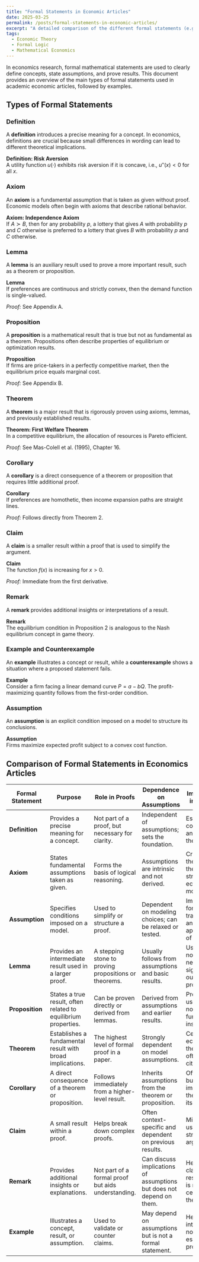 ```yaml
---
title: "Formal Statements in Economic Articles"
date: 2025-03-25
permalink: /posts/formal-statements-in-economic-articles/
excerpt: "A detailed comparison of the different formal statements (e.g., Definitions, Axioms, Lemmas) commonly used in economic research, highlighting their purpose, role in proofs, and importance in theory."
tags:
  - Economic Theory
  - Formal Logic
  - Mathematical Economics
---
```


In economics research, formal mathematical statements are used to clearly define concepts, state assumptions, and prove results. This document provides an overview of the main types of formal statements used in academic economic articles, followed by examples.

## Types of Formal Statements

### Definition
A **definition** introduces a precise meaning for a concept. In economics, definitions are crucial because small differences in wording can lead to different theoretical implications.

**Definition: Risk Aversion**  
A utility function $u(\cdot)$ exhibits risk aversion if it is concave, i.e., $u''(x) < 0$ for all $x$.

### Axiom
An **axiom** is a fundamental assumption that is taken as given without proof. Economic models often begin with axioms that describe rational behavior.

**Axiom: Independence Axiom**  
If $A \succ B$, then for any probability $p$, a lottery that gives $A$ with probability $p$ and $C$ otherwise is preferred to a lottery that gives $B$ with probability $p$ and $C$ otherwise.

### Lemma
A **lemma** is an auxiliary result used to prove a more important result, such as a theorem or proposition.

**Lemma**  
If preferences are continuous and strictly convex, then the demand function is single-valued.

*Proof:* See Appendix A.

### Proposition
A **proposition** is a mathematical result that is true but not as fundamental as a theorem. Propositions often describe properties of equilibrium or optimization results.

**Proposition**  
If firms are price-takers in a perfectly competitive market, then the equilibrium price equals marginal cost.

*Proof:* See Appendix B.

### Theorem
A **theorem** is a major result that is rigorously proven using axioms, lemmas, and previously established results.

**Theorem: First Welfare Theorem**  
In a competitive equilibrium, the allocation of resources is Pareto efficient.

*Proof:* See Mas-Colell et al. (1995), Chapter 16.

### Corollary
A **corollary** is a direct consequence of a theorem or proposition that requires little additional proof.

**Corollary**  
If preferences are homothetic, then income expansion paths are straight lines.

*Proof:* Follows directly from Theorem 2.

### Claim
A **claim** is a smaller result within a proof that is used to simplify the argument.

**Claim**  
The function $f(x)$ is increasing for $x > 0$.

*Proof:* Immediate from the first derivative.

### Remark
A **remark** provides additional insights or interpretations of a result.

**Remark**  
The equilibrium condition in Proposition 2 is analogous to the Nash equilibrium concept in game theory.

### Example and Counterexample
An **example** illustrates a concept or result, while a **counterexample** shows a situation where a proposed statement fails.

**Example**  
Consider a firm facing a linear demand curve $P = a - bQ$. The profit-maximizing quantity follows from the first-order condition.

### Assumption
An **assumption** is an explicit condition imposed on a model to structure its conclusions.

**Assumption**  
Firms maximize expected profit subject to a convex cost function.

## Comparison of Formal Statements in Economics Articles

| **Formal Statement** | **Purpose** | **Role in Proofs** | **Dependence on Assumptions** | **Importance in Theory** |
|----------------------|-------------|--------------------|-----------------------------|--------------------------|
| **Definition**        | Provides a precise meaning for a concept. | Not part of a proof, but necessary for clarity. | Independent of assumptions; sets the foundation. | Essential for consistency and rigor in theory. |
| **Axiom**             | States fundamental assumptions taken as given. | Forms the basis of logical reasoning. | Assumptions are intrinsic and not derived. | Critical, as they shape the structure of economic models. |
| **Assumption**        | Specifies conditions imposed on a model. | Used to simplify or structure a proof. | Dependent on modeling choices; can be relaxed or tested. | Important for tractability and applicability of results. |
| **Lemma**             | Provides an intermediate result used in a larger proof. | A stepping stone to proving propositions or theorems. | Usually follows from assumptions and basic results. | Useful but not necessarily significant outside the proof. |
| **Proposition**       | States a true result, often related to equilibrium properties. | Can be proven directly or derived from lemmas. | Derived from assumptions and earlier results. | Provides useful but not fundamental insights. |
| **Theorem**           | Establishes a fundamental result with broad implications. | The highest level of formal proof in a paper. | Strongly dependent on model assumptions. | Central to economic theory and often widely cited. |
| **Corollary**         | A direct consequence of a theorem or proposition. | Follows immediately from a higher-level result. | Inherits assumptions from the theorem or proposition. | Often useful but not as important as the theorem itself. |
| **Claim**             | A small result within a proof. | Helps break down complex proofs. | Often context-specific and dependent on previous results. | Minor but useful for structuring arguments. |
| **Remark**            | Provides additional insights or explanations. | Not part of a formal proof but aids understanding. | Can discuss implications of assumptions but does not depend on them. | Helps clarify results but is not central to theory. |
| **Example**           | Illustrates a concept, result, or assumption. | Used to validate or counter claims. | May depend on assumptions but is not a formal statement. | Helpful for intuition but not essential to proofs. |
